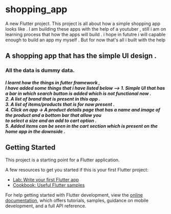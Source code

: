 # shopping_app

A new Flutter project.
This project is all about how a simple shopping app looks like . I am building these apps with the help of a youtuber ,
still i am on learning process that how the apps will build . i hope in fututre i will capable enough to build an app 
my myself .
But for now that's all i built with the help 

## A shopping app that has the simple UI design .
<h3> All the data is dummy data.</h3>
<h5>
I learnt how the things in futter framework , <br>
I have added some things that i have listed below -->
1. Simple UI that has a bar in which search button is added which is not functional now .<br>
2. A list of brand that is present in this app .<br>
3. A list of items/products that is for now present .<br>
4. Click on app -> A product details page that has a name and image of the product and a bottom bar that allow you <br>
to select a size and an add to cart option .<br>
5. Added items can be seen in the cart section which is present on the home app in the downside .<br>
</h5>

## Getting Started

This project is a starting point for a Flutter application.

A few resources to get you started if this is your first Flutter project:

- [Lab: Write your first Flutter app](https://docs.flutter.dev/get-started/codelab)
- [Cookbook: Useful Flutter samples](https://docs.flutter.dev/cookbook)

For help getting started with Flutter development, view the
[online documentation](https://docs.flutter.dev/), which offers tutorials,
samples, guidance on mobile development, and a full API reference.
